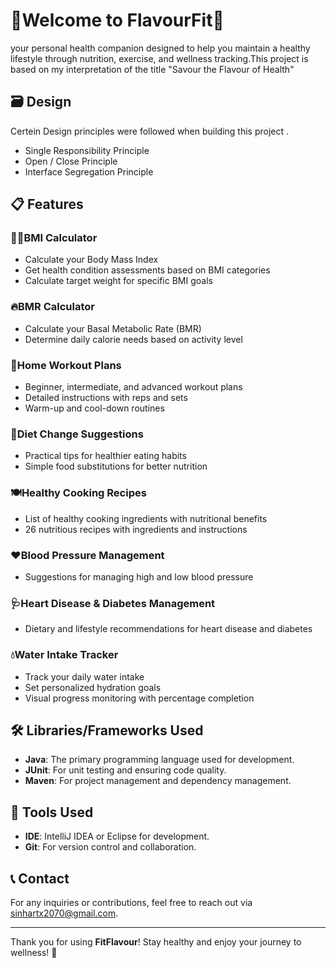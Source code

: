 #    🌟Welcome to **FlavourFit**🌟

 your personal health companion designed to help you maintain a healthy lifestyle through nutrition, exercise, and wellness tracking.This project is based on my interpretation of the title "Savour the Flavour of Health" 
## 🗃 Design

Certein Design principles were followed when building this project .
- Single Responsibility Principle
- Open / Close Principle
- Interface Segregation Principle

## 📋 Features

### 🏋️‍♂️**BMI Calculator** 
- Calculate your Body Mass Index 
- Get health condition assessments based on BMI categories
- Calculate target weight for specific BMI goals

### 🔥**BMR Calculator** 
- Calculate your Basal Metabolic Rate (BMR)
- Determine daily calorie needs based on activity level

### 💪**Home Workout Plans** 
- Beginner, intermediate, and advanced workout plans
- Detailed instructions with reps and sets
- Warm-up and cool-down routines

### 🍏**Diet Change Suggestions** 
- Practical tips for healthier eating habits
- Simple food substitutions for better nutrition

### 🍽️**Healthy Cooking Recipes** 
- List of healthy cooking ingredients with nutritional benefits
- 26 nutritious recipes with ingredients and instructions

### ❤️**Blood Pressure Management** 
- Suggestions for managing high and low blood pressure

### 🩺**Heart Disease & Diabetes Management** 
- Dietary and lifestyle recommendations for heart disease and diabetes

### 💧**Water Intake Tracker** 
- Track your daily water intake
- Set personalized hydration goals
- Visual progress monitoring with percentage completion

## 🛠️ Libraries/Frameworks Used
- **Java**: The primary programming language used for development.
- **JUnit**: For unit testing and ensuring code quality.
- **Maven**: For project management and dependency management.

## 🧰 Tools Used
- **IDE**: IntelliJ IDEA or Eclipse for development.
- **Git**: For version control and collaboration.

## 📞 Contact
For any inquiries or contributions, feel free to reach out via [sinhartx2070@gmail.com](sinhartx2070@gmail.com).

---

Thank you for using **FitFlavour**! Stay healthy and enjoy your journey to wellness! 🌱
